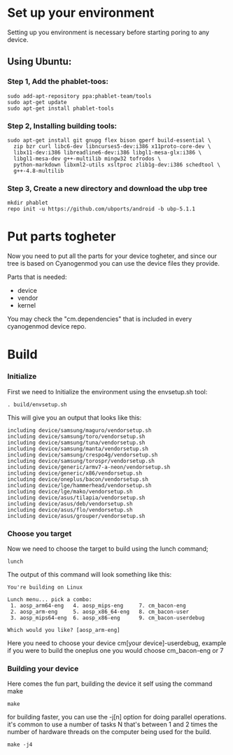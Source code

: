 # Set up your environment

Setting up you environment is necessary before starting poring to any device.

## Using Ubuntu:
### Step 1, Add the phablet-toos:
```
sudo add-apt-repository ppa:phablet-team/tools
sudo apt-get update
sudo apt-get install phablet-tools
```

### Step 2, Installing building tools:
```
sudo apt-get install git gnupg flex bison gperf build-essential \
  zip bzr curl libc6-dev libncurses5-dev:i386 x11proto-core-dev \
  libx11-dev:i386 libreadline6-dev:i386 libgl1-mesa-glx:i386 \
  libgl1-mesa-dev g++-multilib mingw32 tofrodos \
  python-markdown libxml2-utils xsltproc zlib1g-dev:i386 schedtool \
  g++-4.8-multilib
```

### Step 3, Create a new directory and download the ubp tree
```
mkdir phablet
repo init -u https://github.com/ubports/android -b ubp-5.1.1
```


# Put parts togheter

Now you need to put all the parts for your device togheter, and since our tree is based on Cyanogenmod you can use the device files they provide. 


Parts that is needed:
- device
- vendor
- kernel

You may check the "cm.dependencies" that is included in every cyanogenmod device repo.

# Build

### Initialize
First we need to Initialize the environment using the envsetup.sh tool:
```
. build/envsetup.sh
```
This will give you an output that looks like this:
```
including device/samsung/maguro/vendorsetup.sh
including device/samsung/toro/vendorsetup.sh
including device/samsung/tuna/vendorsetup.sh
including device/samsung/manta/vendorsetup.sh
including device/samsung/crespo4g/vendorsetup.sh
including device/samsung/torospr/vendorsetup.sh
including device/generic/armv7-a-neon/vendorsetup.sh
including device/generic/x86/vendorsetup.sh
including device/oneplus/bacon/vendorsetup.sh
including device/lge/hammerhead/vendorsetup.sh
including device/lge/mako/vendorsetup.sh
including device/asus/tilapia/vendorsetup.sh
including device/asus/deb/vendorsetup.sh
including device/asus/flo/vendorsetup.sh
including device/asus/grouper/vendorsetup.sh
```

### Choose you target
Now we need to choose the target to build using the lunch command;
```
lunch
```
The output of this command will look something like this:
```
You're building on Linux

Lunch menu... pick a combo:
 1. aosp_arm64-eng 	 4. aosp_mips-eng 	  7. cm_bacon-eng 
 2. aosp_arm-eng 	 5. aosp_x86_64-eng   8. cm_bacon-user 
 3. aosp_mips64-eng  6. aosp_x86-eng      9. cm_bacon-userdebug 

Which would you like? [aosp_arm-eng] 
```
Here you need to choose your device cm[your device]-userdebug, example if you were to build the oneplus one you would choose cm_bacon-eng or 7

### Building your device
Here comes the fun part, building the device it self using the command make
```
make
```
for building faster, you can use the -j[n] option for doing parallel operations. it's common to use a number of tasks N that's between 1 and 2 times the number of hardware threads on the computer being used for the build.
```
make -j4
```